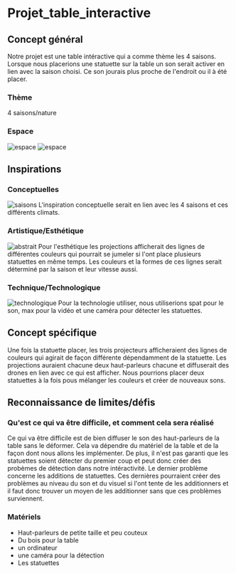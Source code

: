 # Projet_table_interactive


## Concept général
Notre projet est une table intéractive qui a comme thème les 4 saisons. Lorsque nous placerions une statuette sur la table un son serait activer en lien avec la saison choisi. Ce son jourais plus proche de l'endroit ou il à été placer.


### Thème
4 saisons/nature
### Espace
![espace](médias/Plan-devant.png)
![espace](médias/Plan-haut.png)

## Inspirations 
### Conceptuelles
![saisons](médias/saisons.png)
L'inspiration conceptuelle serait en lien avec les 4 saisons et ces différents climats.
### Artistique/Esthétique
![abstrait](médias/abstrait.png)
Pour l'esthétique les projections afficherait des lignes de différentes couleurs qui pourrait se jumeler si l'ont place plusieurs statuettes en même temps. Les couleurs et la formes de ces lignes serait déterminé par la saison et leur vitesse aussi.
### Technique/Technologique
![technologique](médias/spat.png)
Pour la technologie utiliser, nous utiliserions spat pour le son, max pour la vidéo et une caméra pour détecter les statuettes.

## Concept spécifique
Une fois la statuette placer, les trois projecteurs afficheraient des lignes de couleurs qui agirait de façon différente dépendamment de la statuette. Les projections auraient chacune deux haut-parleurs chacune et diffuserait des drones en lien avec ce qui est afficher. Nous pourrions placer deux statuettes à la fois pous mélanger les couleurs et créer de nouveaux sons. 


## Reconnaissance de limites/défis
### Qu'est ce qui va être difficile, et comment cela sera réalisé
Ce qui va être difficile est de bien diffuser le son des haut-parleurs de la table sans le déformer. Cela va dépendre du matériel de la table et de la façon dont nous allons les implémenter. De plus, il n'est pas garanti que les statuettes soient détecter du premier coup et peut donc créer des probèmes de détection dans notre intéractivité. Le dernier problème concerne les additions de statuettes. Ces dernières pourraient créer des problèmes au niveau du son et du visuel si l'ont tente de les additionners et il faut donc trouver un moyen de les additionner sans que ces problèmes surviennent.

### Matériels
- Haut-parleurs de petite taille et peu couteux
- Du bois pour la table
- un ordinateur
- une caméra pour la détection
- Les statuettes
